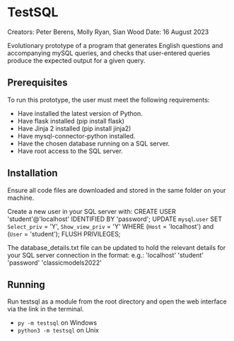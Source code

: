 TestSQL
=======

Creators: Peter Berens, Molly Ryan, Sian Wood
Date: 16 August 2023

Evolutionary prototype of a program that generates English questions and accompanying
mySQL queries, and checks that user-entered queries produce the expected output for a
given query.


## Prerequisites

To run this prototype, the user must meet the following requirements: 

 * Have installed the latest version of Python.
 * Have flask installed (pip install flask)
 * Have Jinja 2 installed (pip install jinja2)
 * Have mysql-connector-python installed.
 * Have the chosen database running on a SQL server.
 * Have root access to the SQL server.


## Installation

Ensure all code files are downloaded and stored in the same folder on your machine.

Create a new user in your SQL server with:
    CREATE USER 'student'@'localhost' IDENTIFIED BY 'password';
    UPDATE `mysql`.`user` SET `Select_priv` = 'Y', `Show_view_priv` = 'Y' WHERE (`Host` = 'localhost') and (`User` = 'student');
    FLUSH PRIVILEGES;

The database_details.txt file can be updated to hold the relevant details for your SQL server connection in the format:
e.g.:
'localhost'
'student'
'password'
'classicmodels2022'


## Running

Run testsql as a module from the root directory and open the web interface via the link in the terminal.
- `py -m testsql` on Windows
- `python3 -m testsql` on Unix
